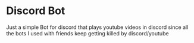 # Discord Bot

Just a simple Bot for discord that plays youtube videos in discord since all the bots I used with friends keep getting killed by discord/youtube
